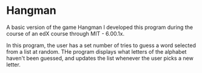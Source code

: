 # Hangman
A basic version of the game Hangman
I developed this program during the course of an edX course through MIT - 6.00.1x.

In this program, the user has a set number of tries to guess a word selected from a list at random.  THe program displays what letters of the alphabet haven't been guessed, and updates the list whenever the user picks a new letter.
